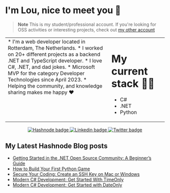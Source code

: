 # I'm Lou, nice to meet you 👋

> **Note** 
> This is my student/professional account. If you're looking for OSS activities or interesting projects, check out [my other account](https://github.com/lovelacecoding)

<table align="center"><tr><td valign="top" width="65%">
* I'm a web developer located in Rotterdam, The Netherlands.
* I worked on 20+ different projects as a backend .NET and TypeScript developer.
* I love C#, .NET, and dad jokes.
* Microsoft MVP for the category Developer Technologies since April 2023.
* Helping the community, and knowledge sharing makes me happy ❤️

</td><td valign="top" width="35%">

# My current stack 👩‍💻
* C#
* .NET
* Python

</tr></tr></table>

<p align="center">
 <a href="https://hashnode.com/@lovelacecoding">
   <img src="https://img.shields.io/badge/Hashnode-2962FF?style=for-the-badge&logo=hashnode&logoColor=white" alt="Hashnode badge"/>
 </a>
 <a href="https://www.linkedin.com/in/louelladev/">
   <img src="https://img.shields.io/badge/linkedin-%230077B5.svg?style=for-the-badge&logo=linkedin&logoColor=white" alt="Linkedin badge"/>
 </a>
 <a href="https://twitter.com/lovelacecoding">
   <img src="https://img.shields.io/badge/Twitter-1DA1F2?style=for-the-badge&logo=twitter&logoColor=white" alt="Twitter badge" />
 </a>
</p>

## My Latest Hashnode Blog posts
 <!-- BLOG-POST-LIST:START -->
- [Getting Started in the .NET Open Source Community: A Beginner’s Guide](https://lovelacecoding.hashnode.dev/getting-started-in-the-net-open-source-community-a-beginners-guide)
- [How to Build Your First Python Game](https://lovelacecoding.hashnode.dev/how-to-build-your-first-python-game)
- [Secure Your Coding: Create an SSH Key on Mac or Windows](https://lovelacecoding.hashnode.dev/secure-your-coding-create-an-ssh-key-on-mac-or-windows)
- [Modern C# Development: Get Started With TimeOnly](https://lovelacecoding.hashnode.dev/modern-c-development-get-started-with-timeonly)
- [Modern C# Development: Get Started with DateOnly](https://lovelacecoding.hashnode.dev/modern-c-get-started-with-dateonly)
<!-- BLOG-POST-LIST:END -->
 


